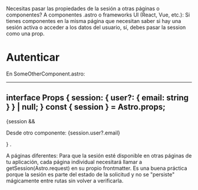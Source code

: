 Necesitas pasar las propiedades de la sesión a otras páginas o componentes?
A componentes .astro o frameworks UI (React, Vue, etc.): Si tienes componentes en la misma página que necesitan saber si hay una sesión activa o acceder a los datos del usuario, sí, debes pasar la session como una prop.

<Layoutmenu>
    <h1>Autenticar</h1>
    <SomeOtherComponent client:load session={session} />
</Layoutmenu>

En SomeOtherComponent.astro:

---
interface Props {
  session: { user?: { email: string } } | null;
}
const { session } = Astro.props;
---
{session && <p>Desde otro componente: {session.user?.email}</p>}
.

A páginas diferentes: Para que la sesión esté disponible en otras páginas de tu aplicación, cada página individual necesitará llamar a getSession(Astro.request) en su propio frontmatter. Es una buena práctica porque la sesión es parte del estado de la solicitud y no se "persiste" mágicamente entre rutas sin volver a verificarla.